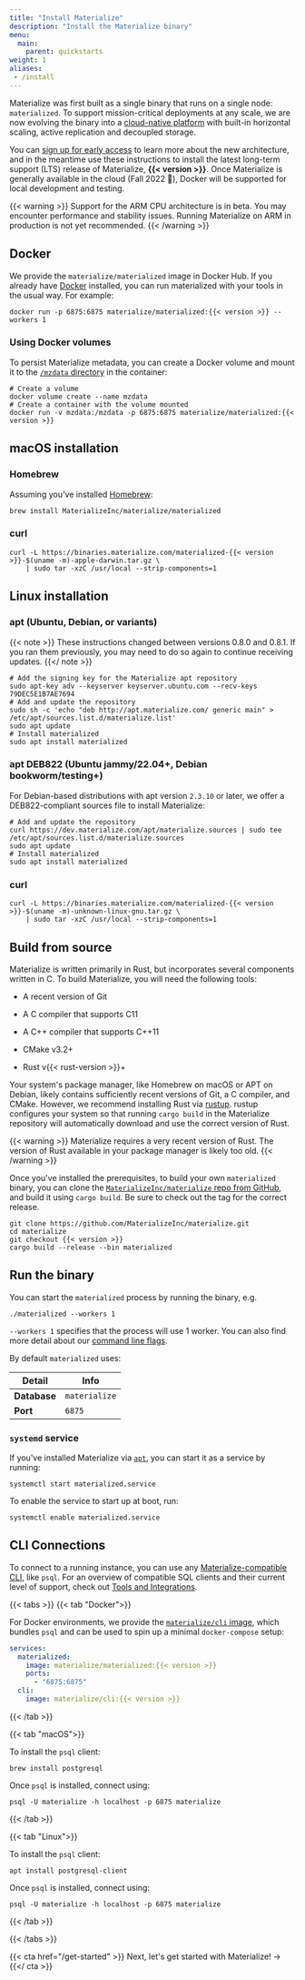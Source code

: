 ```yaml
---
title: "Install Materialize"
description: "Install the Materialize binary"
menu:
  main:
    parent: quickstarts
weight: 1
aliases:
 - /install
---
```


Materialize was first built as a single binary that runs on a single node: `materialized`. To support mission-critical deployments at any scale, we are now evolving the binary into a [cloud-native platform](https://materialize.com/blog/materialize-unbundled/) with built-in horizontal scaling, active replication and decoupled storage.

You can [sign up for early access](https://materialize.com/materialize-cloud-access/) to learn more about the new architecture, and in the meantime use these instructions to install the latest long-term support (LTS) release of Materialize, **{{< version >}}**. Once Materialize is generally available in the cloud (Fall 2022 🚀), Docker will be supported for local development and testing.

{{< warning >}}
Support for the ARM CPU architecture is in beta. You may encounter performance
and stability issues. Running Materialize on ARM in production is not yet
recommended.
{{< /warning >}}

## Docker

We provide the `materialize/materialized` image in Docker Hub. If you already have
[Docker][docker-start] installed, you can run materialized with your tools in the usual
way. For example:

```shell
docker run -p 6875:6875 materialize/materialized:{{< version >}} --workers 1
```

### Using Docker volumes

To persist Materialize metadata, you can create a Docker volume and mount it to the [`/mzdata` directory](/cli/#data-directory) in the container:

```shell
# Create a volume
docker volume create --name mzdata
# Create a container with the volume mounted
docker run -v mzdata:/mzdata -p 6875:6875 materialize/materialized:{{< version >}}
```

## macOS installation

### Homebrew

Assuming you've installed [Homebrew](https://brew.sh/):

```shell
brew install MaterializeInc/materialize/materialized
```

### curl

```shell
curl -L https://binaries.materialize.com/materialized-{{< version >}}-$(uname -m)-apple-darwin.tar.gz \
    | sudo tar -xzC /usr/local --strip-components=1
```

## Linux installation

### apt (Ubuntu, Debian, or variants)

{{< note >}}
These instructions changed between versions 0.8.0 and 0.8.1. If you ran them
previously, you may need to do so again to continue receiving updates.
{{</ note >}}


```shell
# Add the signing key for the Materialize apt repository
sudo apt-key adv --keyserver keyserver.ubuntu.com --recv-keys 79DEC5E1B7AE7694
# Add and update the repository
sudo sh -c 'echo "deb http://apt.materialize.com/ generic main" > /etc/apt/sources.list.d/materialize.list'
sudo apt update
# Install materialized
sudo apt install materialized
```

### apt DEB822 (Ubuntu jammy/22.04+, Debian bookworm/testing+)

For Debian-based distributions with apt version `2.3.10` or later, we offer a DEB822-compliant sources file to install Materialize:

```shell
# Add and update the repository
curl https://dev.materialize.com/apt/materialize.sources | sudo tee /etc/apt/sources.list.d/materialize.sources
sudo apt update
# Install materialized
sudo apt install materialized
```

### curl

```shell
curl -L https://binaries.materialize.com/materialized-{{< version >}}-$(uname -m)-unknown-linux-gnu.tar.gz \
    | sudo tar -xzC /usr/local --strip-components=1
```

## Build from source

Materialize is written primarily in Rust, but incorporates several components
written in C. To build Materialize, you will need the following tools:

  * A recent version of Git

  * A C compiler that supports C11

  * A C++ compiler that supports C++11

  * CMake v3.2+

  * Rust v{{< rust-version >}}+

Your system's package manager, like Homebrew on macOS or APT on Debian, likely
contains sufficiently recent versions of Git, a C compiler, and CMake. However,
we recommend installing Rust via [rustup]. rustup configures your system so that
running `cargo build` in the Materialize repository will automatically download
and use the correct version of Rust.

{{< warning >}}
Materialize requires a very recent version of Rust. The version of Rust
available in your package manager is likely too old.
{{< /warning >}}

Once you've installed the prerequisites, to build your own `materialized`
binary, you can clone the [`MaterializeInc/materialize` repo from
GitHub][mz-repo], and build it using `cargo build`. Be sure to check out the tag
for the correct release.

```shell
git clone https://github.com/MaterializeInc/materialize.git
cd materialize
git checkout {{< version >}}
cargo build --release --bin materialized
```

## Run the binary

You can start the `materialized` process by running the binary, e.g.

```nofmt
./materialized --workers 1
```

`--workers 1` specifies that the process will use 1 worker. You can also find more detail
about our [command line flags](/cli/#command-line-flags).

By default `materialized` uses:

Detail | Info
----------|------
**Database** | `materialize`
**Port** | `6875`

### `systemd` service

If you've installed Materialize via [`apt`](#apt-ubuntu-debian-or-variants), you can start it as a service by running:

```shell
systemctl start materialized.service
```

To enable the service to start up at boot, run:

```shell
systemctl enable materialized.service
```

## CLI Connections

To connect to a running instance, you can use any [Materialize-compatible CLI](/integrations/psql/),
like `psql`. For an overview of compatible SQL clients and their current level of support, check out [Tools and Integrations](/integrations/#sql-clients).

{{< tabs >}}
{{< tab "Docker">}}

For Docker environments, we provide the [`materialize/cli` image](https://hub.docker.com/r/materialize/cli), which bundles `psql` and can be used to spin up a minimal `docker-compose` setup:

```yaml
services:
  materialized:
    image: materialize/materialized:{{< version >}}
    ports:
      - "6875:6875"
  cli:
    image: materialize/cli:{{< version >}}
```

{{< /tab >}}

{{< tab "macOS">}}

To install the `psql` client:

```shell
brew install postgresql
```

Once `psql` is installed, connect using:

```shell
psql -U materialize -h localhost -p 6875 materialize
```

{{< /tab >}}

{{< tab "Linux">}}

To install the `psql` client:

```shell
apt install postgresql-client
```

Once `psql` is installed, connect using:

```shell
psql -U materialize -h localhost -p 6875 materialize
```

{{< /tab >}}

{{< /tabs >}}

<p>

{{< cta href="/get-started" >}}
Next, let's get started with Materialize! →
{{</ cta >}}

[docker-start]: https://www.docker.com/get-started
[Rustup]: https://rustup.rs
[mz-repo]: https://github.com/MaterializeInc/materialize
